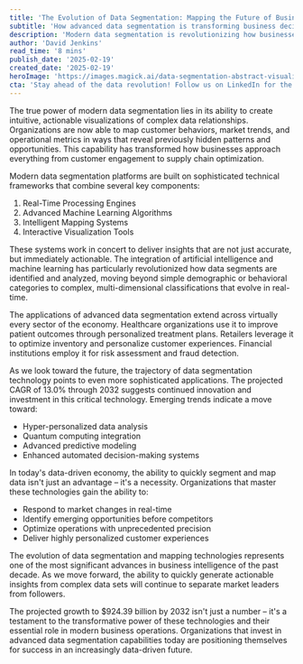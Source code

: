 ```yaml
---
title: 'The Evolution of Data Segmentation: Mapping the Future of Business Intelligence'
subtitle: 'How advanced data segmentation is transforming business decision-making'
description: 'Modern data segmentation is revolutionizing how businesses understand and act on complex data relationships. With sophisticated technical frameworks combining real-time processing, machine learning, and interactive visualization, organizations across industries are discovering new opportunities and optimizing operations like never before.'
author: 'David Jenkins'
read_time: '8 mins'
publish_date: '2025-02-19'
created_date: '2025-02-19'
heroImage: 'https://images.magick.ai/data-segmentation-abstract-visualization.jpg'
cta: 'Stay ahead of the data revolution! Follow us on LinkedIn for the latest insights on data segmentation and business intelligence technologies that are shaping the future of industry.'
---
```


The true power of modern data segmentation lies in its ability to create intuitive, actionable visualizations of complex data relationships. Organizations are now able to map customer behaviors, market trends, and operational metrics in ways that reveal previously hidden patterns and opportunities. This capability has transformed how businesses approach everything from customer engagement to supply chain optimization.

Modern data segmentation platforms are built on sophisticated technical frameworks that combine several key components:

1. Real-Time Processing Engines
2. Advanced Machine Learning Algorithms
3. Intelligent Mapping Systems
4. Interactive Visualization Tools

These systems work in concert to deliver insights that are not just accurate, but immediately actionable. The integration of artificial intelligence and machine learning has particularly revolutionized how data segments are identified and analyzed, moving beyond simple demographic or behavioral categories to complex, multi-dimensional classifications that evolve in real-time.

The applications of advanced data segmentation extend across virtually every sector of the economy. Healthcare organizations use it to improve patient outcomes through personalized treatment plans. Retailers leverage it to optimize inventory and personalize customer experiences. Financial institutions employ it for risk assessment and fraud detection.

As we look toward the future, the trajectory of data segmentation technology points to even more sophisticated applications. The projected CAGR of 13.0% through 2032 suggests continued innovation and investment in this critical technology. Emerging trends indicate a move toward:

- Hyper-personalized data analysis
- Quantum computing integration
- Advanced predictive modeling
- Enhanced automated decision-making systems

In today's data-driven economy, the ability to quickly segment and map data isn't just an advantage – it's a necessity. Organizations that master these technologies gain the ability to:

- Respond to market changes in real-time
- Identify emerging opportunities before competitors
- Optimize operations with unprecedented precision
- Deliver highly personalized customer experiences

The evolution of data segmentation and mapping technologies represents one of the most significant advances in business intelligence of the past decade. As we move forward, the ability to quickly generate actionable insights from complex data sets will continue to separate market leaders from followers.

The projected growth to $924.39 billion by 2032 isn't just a number – it's a testament to the transformative power of these technologies and their essential role in modern business operations. Organizations that invest in advanced data segmentation capabilities today are positioning themselves for success in an increasingly data-driven future.